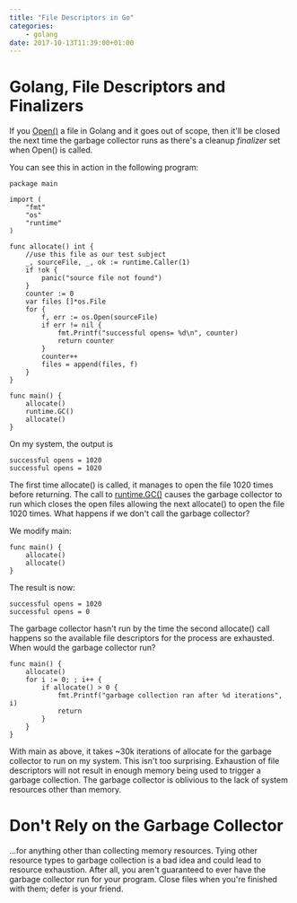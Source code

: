 ```yaml
---
title: "File Descriptors in Go"
categories:
    - golang
date: 2017-10-13T11:39:00+01:00
---
```


# Golang, File Descriptors and Finalizers

If you [Open()](https://golang.org/pkg/os/#Open) a file in Golang and it goes out of scope, then it'll be closed the next time the garbage collector runs as there's a  cleanup _finalizer_ set when Open() is called.

You can see this in action in the following program:

```golang
package main

import (
	"fmt"
	"os"
	"runtime"
)

func allocate() int {
	//use this file as our test subject
	_, sourceFile, _, ok := runtime.Caller(1)
	if !ok {
		panic("source file not found")
	}
	counter := 0
	var files []*os.File
	for {
		f, err := os.Open(sourceFile)
		if err != nil {
			fmt.Printf("successful opens= %d\n", counter)
			return counter
		}
		counter++
		files = append(files, f)
	}
}

func main() {
    allocate()
    runtime.GC()
    allocate()
}

```

On my system, the output is

```
successful opens = 1020
successful opens = 1020
```

The first time allocate() is called, it manages to open the file 1020 times before returning. The call to [runtime.GC()](https://golang.org/pkg/runtime/#GC) causes the garbage collector to run which closes the open files allowing the next allocate() to open the file 1020 times. What happens if we don't call the garbage collector?

We modify main:

```golang
func main() {
    allocate()
    allocate()
}
```

The result is now:

```
successful opens = 1020
successful opens = 0
```

The garbage collector hasn't run by the time the second allocate() call happens so the available file descriptors for the process are exhausted. When would the garbage collector run?

```golang
func main() {
	allocate()
	for i := 0; ; i++ {
		if allocate() > 0 {
			fmt.Printf("garbage collection ran after %d iterations", i)
			return
		}
	}
}

```

With main as above, it takes ~30k iterations of allocate for the garbage collector to run on my system. This isn't too surprising. Exhaustion of file descriptors will not result in enough memory being used to trigger a garbage collection. The garbage collector is oblivious to the lack of system resources other than memory.

# Don't Rely on the Garbage Collector

...for anything other than collecting memory resources. Tying other resource types to garbage collection is a bad idea and could lead to resource exhaustion. After all, you aren't guaranteed to ever have the garbage collector run for your program. Close files when you're finished with them; defer is your friend.



